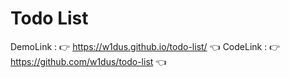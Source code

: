 

# Todo List 
DemoLink : 👉 https://w1dus.github.io/todo-list/ 👈
CodeLink : 👉 https://github.com/w1dus/todo-list 👈
